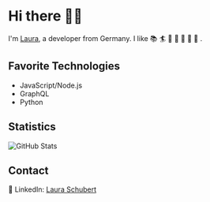 

<!--
**lauschub/lauschub** is a ✨ _special_ ✨ repository because its `README.md` (this file) appears on your GitHub profile.

Here are some ideas to get you started:

- 🔭 I’m currently working on ...
- 🌱 I’m currently learning ...
- 👯 I’m looking to collaborate on ...
- 🤔 I’m looking for help with ...
- 💬 Ask me about ...
- 📫 How to reach me: ...
- 😄 Pronouns: ...
- ⚡ Fun fact: ...
-->

# Hi there 👋😎
I'm [Laura](https://github.com/your-username), a developer from Germany. I like :books: :surfer: :pineapple: :cookie: :doughnut: :curry: :sheep: .


## Favorite Technologies

- JavaScript/Node.js
- GraphQL
- Python


## Statistics

![GitHub Stats](https://github-readme-stats.vercel.app/api?username=lauschub&show_icons=true&theme=dark)

## Contact

💼 LinkedIn: [Laura Schubert](https://www.linkedin.com/in/laura-schubert-029b64252/)

